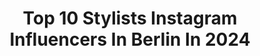 ---
title: Top 10 Stylists Instagram Influencers In Berlin In 2024
description: >-
  Find top stylists Instagram influencers in Berlin in 2024. Most popular hashtags: #fashion #berlin #styling.
platform: Instagram
hits: 58
text_top: Analyze the most popular Instagram influencers on inBeat.
text_bottom: Our search engine has 58 Instagram influencers like this in Berlin, Germany for you to pitch.
profiles:
  - username: "anna.cor"
    fullname: >-
      ANNA COR
    bio: >-
      INTERIOR Stylist & Photographer | Berlin apartment & old schoolhouse from 1887 | more work >> @studioannacor ✉️ studio@annacor.com
    location: "Germany"
    followers: 49205
    engagement: 131
    commentsToLikes: 0.196954
    id: ck5hn4ts7n7gi0i111gpzb5vu
    verified: false
    hashtags: "#interiordecorating, #modernfarmhouse, #einrichtung, #interior"
  - username: "delfinacarmona"
    fullname: >-
      Delfina Carmona
    bio: >-
      〰️ Photographer, Photo Stylist & Art Director 📍Based in Berlin, Germany From 🇦🇷 💌 carmonadelfina@gmail.com
    location: "Germany"
    followers: 259064
    engagement: 168
    commentsToLikes: 0.003566
    id: ck0txy7wakz5e0i194bic86gw
    verified: false
    hashtags: "#newfurniture, #decor, #interiors, #interiorstyling"
  - username: "haniyeh.nikoo"
    fullname: >-
      Haniyeh Nikoo هانیه نیکو
    bio: >-
      Author, Food Stylist, Photographer &Video creator HelloFresh senior food stylist Email for partnership based in Berlin To preorder my cookbook click👇🏻
    location: "Germany"
    followers: 59760
    engagement: 249
    commentsToLikes: 0.114838
    id: ck8szpxeipa9n0j78kjf94jfu
    verified: false
    hashtags: "#joyntomaten, #foodstylingandphotography, #ad, #looye"
  - username: "styling_monika"
    fullname: >-
      Monika Heursen-Gerhard
    bio: >-
      Hi I‘m Moni, 49 years Lifestyle-Fashion Influencer Personal Stylist - Make-up Artist Stylingtipps - Daily Outfits One base - 3 Outfits Every week
    location: "Germany"
    followers: 25559
    engagement: 831
    commentsToLikes: 0.232446
    id: clilkx9u8cwje0j08zke5dkfx
    verified: false
    hashtags: "#over40woman, #fashionable, #womenstyle, #streetstyle"
  - username: "kolja.eckert"
    fullname: >-
      KOLJA ECKERT
    bio: >-
      MGMT BERLIN 🇪🇺 @boschtobanrap
    location: "Germany"
    followers: 71048
    engagement: 655
    commentsToLikes: 0.018731
    id: ck55jnzhfxefh0i11gx5ayhmo
    verified: false
    hashtags: "#onbooooooom, #thinkverylittle, #verybusymag, #somewheremagazine"
  - username: "anjapavlova"
    fullname: >-
      ✨ Anja Pavlova Burlesque ✨
    bio: >-
      ✨ The Art Nouveau Showgirl 🦢 Costume designer 🌟 Berlin ✨ The world 🍸Champagne glass and much more
    location: "Germany"
    followers: 28703
    engagement: 1037
    commentsToLikes: 0.028406
    id: ck5bxp79ho5h60i1101upw9i1
    verified: false
    hashtags: "#burlesquedeutschland, #luxuryevents, #artnouveau, #burlesqueperformer"
  - username: "lynnsstyle"
    fullname: >-
      Lynn Schmidt
    bio: >-
      Fashion Director @instylegermany freelance Fashion Stylist & Consultant
    location: "Germany"
    followers: 12601
    engagement: 159
    commentsToLikes: 0.034082
    id: ck55jcsejwrt80i11p6essmpo
    verified: false
    hashtags: "#editorial, #fashionstyle, #shooting, #thefrankieshop"
  - username: "______theo"
    fullname: >-
      Theodora Melnik | Interior & Photography
    bio: >-
      Photographer, interior stylist and consultant @lightroom ambassador 📸 Email me for any request 💌
    location: "Germany"
    followers: 202254
    engagement: 131
    commentsToLikes: 0.011714
    id: ck0uaqtwocyj30i192es0ceco
    verified: false
    hashtags: "#altbauliebe, #darkacademiaaesthetic, #bookshelfdecor, #bookshelvesofinstagram"
  - username: "elena.may.xx"
    fullname: >-
      Fashion Stylist🎀Vegan Girl🌿
    bio: >-
      📍 Berlin | Heilbronn 📱 #elenamayxx 🌟@elena.may.styling
    location: "Germany"
    followers: 4788
    engagement: 913
    commentsToLikes: 0.235756
    id: ck15u4se7leln0i194lrev8bc
    verified: false
    hashtags: ""
  - username: "sabine_grodd"
    fullname: >-
      Sabine Grodd
    bio: >-
      Fashion Photographer 📸 based in Berlin & Booking worldwide. 🤘🏻All pictures posted are my own work 📧 info@sabinegrodd.com Homepage 👇🏼 👇🏼 👇🏼 👇🏼
    location: "Germany"
    followers: 13793
    engagement: 38
    commentsToLikes: 0.080304
    id: ck15tn95hix9r0i19q37pxalm
    verified: false
    hashtags: "#deutschlandfotograf, #photographer, #outdoor, #germanphotographer"
---